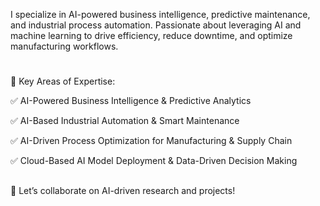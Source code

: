 I specialize in AI-powered business intelligence, predictive maintenance, and industrial process automation. Passionate about leveraging AI and machine learning to drive efficiency, reduce downtime, and optimize manufacturing workflows.

# 
🔹 Key Areas of Expertise:

 ✅ AI-Powered Business Intelligence & Predictive Analytics
 
 ✅ AI-Based Industrial Automation & Smart Maintenance
 
 ✅ AI-Driven Process Optimization for Manufacturing & Supply Chain
 
 ✅ Cloud-Based AI Model Deployment & Data-Driven Decision Making

 ##
📩 Let’s collaborate on AI-driven research and projects!
